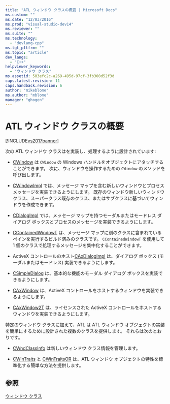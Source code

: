 ```yaml
---
title: "ATL ウィンドウ クラスの概要 | Microsoft Docs"
ms.custom: ""
ms.date: "12/03/2016"
ms.prod: "visual-studio-dev14"
ms.reviewer: ""
ms.suite: ""
ms.technology: 
  - "devlang-cpp"
ms.tgt_pltfrm: ""
ms.topic: "article"
dev_langs: 
  - "C++"
helpviewer_keywords: 
  - "ウィンドウ クラス"
ms.assetid: 503efc2c-a269-495d-97cf-3fb300d52f3d
caps.latest.revision: 11
caps.handback.revision: 6
author: "mikeblome"
ms.author: "mblome"
manager: "ghogen"
---
```

# ATL ウィンドウ クラスの概要
[!INCLUDE[vs2017banner](../assembler/inline/includes/vs2017banner.md)]

次の ATL ウィンドウ クラスはを実装し、処理するように設計されています:  
  
-   [CWindow](../atl/reference/cwindow-class.md) は `CWindow` の Windows ハンドルをオブジェクトにアタッチすることができます。  次に、ウィンドウを操作するための `CWindow` のメソッドを呼び出します。  
  
-   [CWindowImpl](../Topic/CWindowImpl%20Class.md) では、メッセージ マップを含む新しいウィンドウとプロセス メッセージを実装できるようにします。  既存のウィンドウ新しいウィンドウ クラス、スーパークラス既存のクラス、またはサブクラスに基づいてウィンドウを作成できます。  
  
-   [CDialogImpl](../Topic/CDialogImpl%20Class.md) では、メッセージ マップを持つモーダルまたはモードレス ダイアログ ボックスとプロセスのメッセージを実装できるようにします。  
  
-   [CContainedWindowT](../Topic/CContainedWindowT%20Class.md) は、メッセージ マップに別のクラスに含まれているペインを実行するビルド済みのクラスです。  `CContainedWindowT` を使用して 1 個のクラスで処理するメッセージを集中化することができます。  
  
-   ActiveX コントロールのホスト[CAxDialogImpl](../Topic/CAxDialogImpl%20Class.md) は、ダイアログ ボックス \(モーダルまたはモードレス\) 実装できるようにします。  
  
-   [CSimpleDialog](../atl/reference/csimpledialog-class.md) は、基本的な機能のモーダル ダイアログ ボックスを実装できるようにします。  
  
-   [CAxWindow](../atl/reference/caxwindow-class.md) は、ActiveX コントロールをホストするウィンドウを実装できるようにします。  
  
-   [CAxWindow2T](../Topic/CAxWindow2T%20Class.md) は、ライセンスされた ActiveX コントロールをホストするウィンドウを実装できるようにします。  
  
 特定のウィンドウ クラスに加えて、ATL は ATL ウィンドウ オブジェクトの実装を簡単にするために設計された複数のクラスを提供します。  それらは次のとおりです。  
  
-   [CWndClassInfo](../atl/reference/cwndclassinfo-class.md) は新しいウィンドウ クラス情報を管理します。  
  
-   [CWinTraits](../atl/reference/cwintraits-class.md) と [CWinTraitsOR](../atl/reference/cwintraitsor-class.md) は、ATL ウィンドウ オブジェクトの特性を標準化する簡単な方法を提供します。  
  
## 参照  
 [ウィンドウ クラス](../Topic/ATL%20Window%20Classes.md)